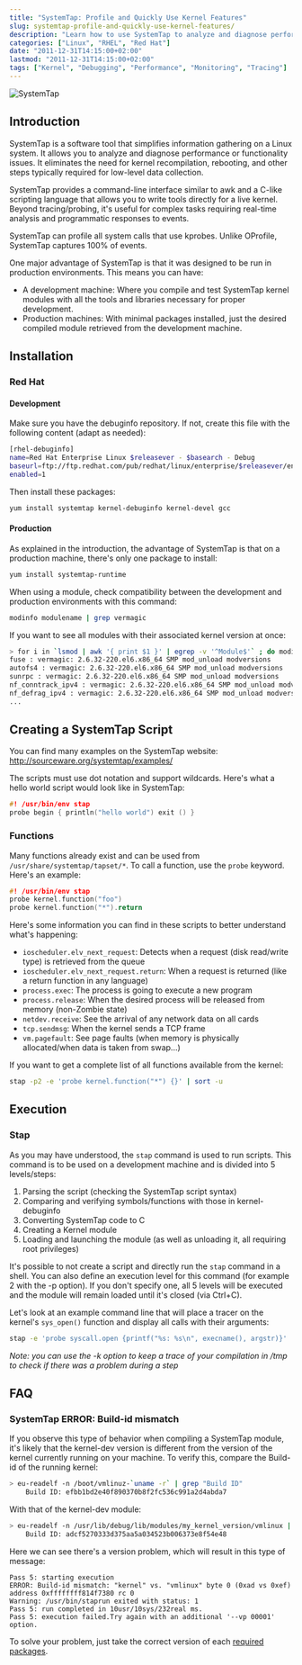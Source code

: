 ```yaml
---
title: "SystemTap: Profile and Quickly Use Kernel Features"
slug: systemtap-profile-and-quickly-use-kernel-features/
description: "Learn how to use SystemTap to analyze and diagnose performance issues in Linux systems without kernel recompilation or rebooting."
categories: ["Linux", "RHEL", "Red Hat"]
date: "2011-12-31T14:15:00+02:00"
lastmod: "2011-12-31T14:15:00+02:00"
tags: ["Kernel", "Debugging", "Performance", "Monitoring", "Tracing"]
---
```


![SystemTap](../../static/images/systemtaplogo.avif)

## Introduction

SystemTap is a software tool that simplifies information gathering on a Linux system. It allows you to analyze and diagnose performance or functionality issues. It eliminates the need for kernel recompilation, rebooting, and other steps typically required for low-level data collection.

SystemTap provides a command-line interface similar to awk and a C-like scripting language that allows you to write tools directly for a live kernel. Beyond tracing/probing, it's useful for complex tasks requiring real-time analysis and programmatic responses to events.

SystemTap can profile all system calls that use kprobes. Unlike OProfile, SystemTap captures 100% of events.

One major advantage of SystemTap is that it was designed to be run in production environments. This means you can have:

* A development machine: Where you compile and test SystemTap kernel modules with all the tools and libraries necessary for proper development.
* Production machines: With minimal packages installed, just the desired compiled module retrieved from the development machine.

## Installation

### Red Hat

#### Development

Make sure you have the debuginfo repository. If not, create this file with the following content (adapt as needed):

```bash
[rhel-debuginfo]
name=Red Hat Enterprise Linux $releasever - $basearch - Debug
baseurl=ftp://ftp.redhat.com/pub/redhat/linux/enterprise/$releasever/en/os/$basearch/Debuginfo/
enabled=1
```

Then install these packages:

```bash
yum install systemtap kernel-debuginfo kernel-devel gcc
```

#### Production

As explained in the introduction, the advantage of SystemTap is that on a production machine, there's only one package to install:

```bash
yum install systemtap-runtime
```

When using a module, check compatibility between the development and production environments with this command:

```bash
modinfo modulename | grep vermagic
```

If you want to see all modules with their associated kernel version at once:

``` bash hl_lines="1"
> for i in `lsmod | awk '{ print $1 }' | egrep -v '^Module$'` ; do modinfo $i | grep vermagic | xargs echo "$i :" ; done
fuse : vermagic: 2.6.32-220.el6.x86_64 SMP mod_unload modversions
autofs4 : vermagic: 2.6.32-220.el6.x86_64 SMP mod_unload modversions
sunrpc : vermagic: 2.6.32-220.el6.x86_64 SMP mod_unload modversions
nf_conntrack_ipv4 : vermagic: 2.6.32-220.el6.x86_64 SMP mod_unload modversions
nf_defrag_ipv4 : vermagic: 2.6.32-220.el6.x86_64 SMP mod_unload modversions
...
```

## Creating a SystemTap Script

You can find many examples on the SystemTap website: http://sourceware.org/systemtap/examples/

The scripts must use dot notation and support wildcards. Here's what a hello world script would look like in SystemTap:

```c
#! /usr/bin/env stap
probe begin { println("hello world") exit () }
```

### Functions

Many functions already exist and can be used from `/usr/share/systemtap/tapset/*`.
To call a function, use the `probe` keyword. Here's an example:

```c
#! /usr/bin/env stap
probe kernel.function("foo")
probe kernel.function("*").return
```

Here's some information you can find in these scripts to better understand what's happening:

* `ioscheduler.elv_next_request`: Detects when a request (disk read/write type) is retrieved from the queue
* `ioscheduler.elv_next_request.return`: When a request is returned (like a return function in any language)
* `process.exec`: The process is going to execute a new program
* `process.release`: When the desired process will be released from memory (non-Zombie state)
* `netdev.receive`: See the arrival of any network data on all cards
* `tcp.sendmsg`: When the kernel sends a TCP frame
* `vm.pagefault`: See page faults (when memory is physically allocated/when data is taken from swap...)

If you want to get a complete list of all functions available from the kernel:

```bash
stap -p2 -e 'probe kernel.function("*") {}' | sort -u
```

## Execution

### Stap

As you may have understood, the `stap` command is used to run scripts. This command is to be used on a development machine and is divided into 5 levels/steps:

1. Parsing the script (checking the SystemTap script syntax)
2. Comparing and verifying symbols/functions with those in kernel-debuginfo
3. Converting SystemTap code to C
4. Creating a Kernel module
5. Loading and launching the module (as well as unloading it, all requiring root privileges)

It's possible to not create a script and directly run the `stap` command in a shell. You can also define an execution level for this command (for example 2 with the -p option). If you don't specify one, all 5 levels will be executed and the module will remain loaded until it's closed (via Ctrl+C).

Let's look at an example command line that will place a tracer on the kernel's `sys_open()` function and display all calls with their arguments:

```bash
stap -e 'probe syscall.open {printf("%s: %s\n", execname(), argstr)}'
```

*Note: you can use the -k option to keep a trace of your compilation in /tmp to check if there was a problem during a step*

## FAQ

### SystemTap ERROR: Build-id mismatch

If you observe this type of behavior when compiling a SystemTap module, it's likely that the kernel-dev version is different from the version of the kernel currently running on your machine. To verify this, compare the Build-id of the running kernel:

```bash
> eu-readelf -n /boot/vmlinuz-`uname -r` | grep "Build ID"
    Build ID: efbb1bd2e40f890370b8f2fc536c991a2d4abda7
```

With that of the kernel-dev module:

```bash
> eu-readelf -n /usr/lib/debug/lib/modules/my_kernel_version/vmlinux | grep "Build ID"
    Build ID: adcf5270333d375aa5a034523b006373e8f54e48
```

Here we can see there's a version problem, which will result in this type of message:

```
Pass 5: starting execution
ERROR: Build-id mismatch: "kernel" vs. "vmlinux" byte 0 (0xad vs 0xef) address 0xffffffff814f7380 rc 0
Warning: /usr/bin/staprun exited with status: 1
Pass 5: run completed in 10usr/10sys/232real ms.
Pass 5: execution failed.Try again with an additional '--vp 00001' option.
```

To solve your problem, just take the correct version of each [required packages](#installation).
